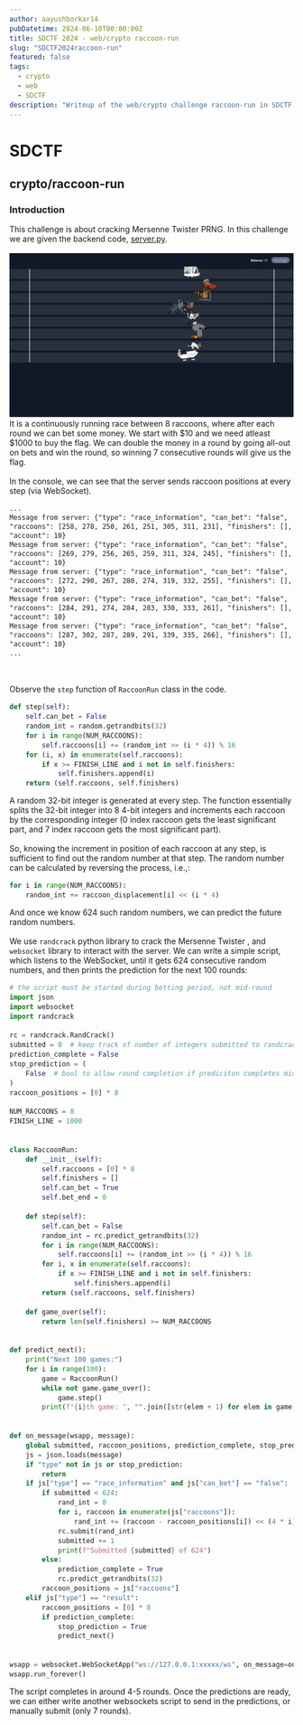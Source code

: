 ```yaml
---
author: aayushborkar14
pubDatetime: 2024-06-10T00:00:00Z
title: SDCTF 2024 - web/crypto raccoon-run
slug: "SDCTF2024raccoon-run"
featured: false
tags:
  - crypto
  - web
  - SDCTF
description: "Writeup of the web/crypto challenge raccoon-run in SDCTF 2024"
---
```


# SDCTF

## crypto/raccoon-run

### Introduction

This challenge is about cracking Mersenne Twister PRNG. In this challenge we are given the backend code, [server.py](https://github.com/acmucsd/sdctf-2024/blob/main/crypto/raccoon-run/dist/server.py).
<br><br>
![raccoon-run](raccoon-run.jpeg)
It is a continuously running race between 8 raccoons, where after each round we can bet some money. We start with $10 and we need atleast $1000 to buy the flag.
We can double the money in a round by going all-out on bets and win the round, so winning 7 consecutive rounds will give us the flag.
<br><br>
In the console, we can see that the server sends raccoon positions at every step (via WebSocket).

```
...
Message from server: {"type": "race_information", "can_bet": "false", "raccoons": [258, 278, 250, 261, 251, 305, 311, 231], "finishers": [], "account": 10}
Message from server: {"type": "race_information", "can_bet": "false", "raccoons": [269, 279, 256, 265, 259, 311, 324, 245], "finishers": [], "account": 10}
Message from server: {"type": "race_information", "can_bet": "false", "raccoons": [272, 290, 267, 280, 274, 319, 332, 255], "finishers": [], "account": 10}
Message from server: {"type": "race_information", "can_bet": "false", "raccoons": [284, 291, 274, 284, 283, 330, 333, 261], "finishers": [], "account": 10}
Message from server: {"type": "race_information", "can_bet": "false", "raccoons": [287, 302, 287, 289, 291, 339, 335, 266], "finishers": [], "account": 10}
...
```

<br><br>
Observe the `step` function of `RaccoonRun` class in the code.

```python
def step(self):
    self.can_bet = False
    random_int = random.getrandbits(32)
    for i in range(NUM_RACCOONS):
        self.raccoons[i] += (random_int >> (i * 4)) % 16
    for (i, x) in enumerate(self.raccoons):
        if x >= FINISH_LINE and i not in self.finishers:
            self.finishers.append(i)
    return (self.raccoons, self.finishers)
```

A random 32-bit integer is generated at every step. The function essentially splits the 32-bit integer into 8 4-bit integers and increments each raccoon by the corresponding integer (0 index raccoon gets the least significant part, and 7 index raccoon gets the most significant part).
<br><br>
So, knowing the increment in position of each raccoon at any step, is sufficient to find out the random number at that step.
The random number can be calculated by reversing the process, i.e.,:

```python
for i in range(NUM_RACCOONS):
    random_int += raccoon_displacement[i] << (i * 4)
```

And once we know 624 such random numbers, we can predict the future random numbers.
<br><br>
We use `randcrack` python library to crack the Mersenne Twister , and `websocket` library to interact with the server.
We can write a simple script, which listens to the WebSocket, until it gets 624 consecutive random numbers, and then prints the prediction for the next 100 rounds:

```python
# the script must be started during betting period, not mid-round
import json
import websocket
import randcrack

rc = randcrack.RandCrack()
submitted = 0  # keep track of number of integers submitted to randcrack
prediction_complete = False
stop_prediction = (
    False  # bool to allow round completion if prediciton completes mid round
)
raccoon_positions = [0] * 8

NUM_RACCOONS = 8
FINISH_LINE = 1000


class RaccoonRun:
    def __init__(self):
        self.raccoons = [0] * 8
        self.finishers = []
        self.can_bet = True
        self.bet_end = 0

    def step(self):
        self.can_bet = False
        random_int = rc.predict_getrandbits(32)
        for i in range(NUM_RACCOONS):
            self.raccoons[i] += (random_int >> (i * 4)) % 16
        for i, x in enumerate(self.raccoons):
            if x >= FINISH_LINE and i not in self.finishers:
                self.finishers.append(i)
        return (self.raccoons, self.finishers)

    def game_over(self):
        return len(self.finishers) >= NUM_RACCOONS


def predict_next():
    print("Next 100 games:")
    for i in range(100):
        game = RaccoonRun()
        while not game.game_over():
            game.step()
        print(f"{i}th game: ", "".join([str(elem + 1) for elem in game.finishers]))


def on_message(wsapp, message):
    global submitted, raccoon_positions, prediction_complete, stop_prediction
    js = json.loads(message)
    if "type" not in js or stop_prediction:
        return
    if js["type"] == "race_information" and js["can_bet"] == "false":
        if submitted < 624:
            rand_int = 0
            for i, raccoon in enumerate(js["raccoons"]):
                rand_int += (raccoon - raccoon_positions[i]) << (4 * i)
            rc.submit(rand_int)
            submitted += 1
            print(f"Submitted {submitted} of 624")
        else:
            prediction_complete = True
            rc.predict_getrandbits(32)
        raccoon_positions = js["raccoons"]
    elif js["type"] == "result":
        raccoon_positions = [0] * 8
        if prediction_complete:
            stop_prediction = True
            predict_next()


wsapp = websocket.WebSocketApp("ws://127.0.0.1:xxxxx/ws", on_message=on_message)
wsapp.run_forever()
```

The script completes in around 4-5 rounds.
Once the predictions are ready, we can either write another websockets script to send in the predictions, or manually submit (only 7 rounds).
